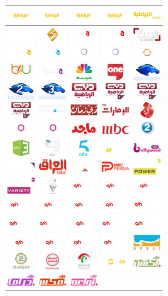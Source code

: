 | ![](https://raw.githubusercontent.com/RevGear/logo/master/Countries/AE/AbuDhabiSports1.png) | ![](https://raw.githubusercontent.com/RevGear/logo/master/Countries/AE/AbuDhabiSports2.png) | ![](https://raw.githubusercontent.com/RevGear/logo/master/Countries/AE/AbuDhabiSports3.png) | ![](https://raw.githubusercontent.com/RevGear/logo/master/Countries/AE/AbuDhabiSports4.png) | ![](https://raw.githubusercontent.com/RevGear/logo/master/Countries/AE/AbuDhabiSportsExtra.png) | 
|:---:|:---:|:---:|:---:|:---:| 
| ![](https://raw.githubusercontent.com/RevGear/logo/master/Countries/AE/AbuDhabiTV.png) | ![](https://raw.githubusercontent.com/RevGear/logo/master/Countries/AE/AjmanTV.png) | ![](https://raw.githubusercontent.com/RevGear/logo/master/Countries/AE/AlfaSeries.png) | ![](https://raw.githubusercontent.com/RevGear/logo/master/Countries/AE/AlfaSeriesPlus2.png) | ![](https://raw.githubusercontent.com/RevGear/logo/master/Countries/AE/AlHadath.png) | 
| ![](https://raw.githubusercontent.com/RevGear/logo/master/Countries/AE/AlSafwa.png) | ![](https://raw.githubusercontent.com/RevGear/logo/master/Countries/AE/AlYawm.png) | ![](https://raw.githubusercontent.com/RevGear/logo/master/Countries/AE/ARTAflam1.png) | ![](https://raw.githubusercontent.com/RevGear/logo/master/Countries/AE/ARTAflam2.png) | ![](https://raw.githubusercontent.com/RevGear/logo/master/Countries/AE/ARTCinema.png) | 
| ![](https://raw.githubusercontent.com/RevGear/logo/master/Countries/AE/B4UAflam.png) | ![](https://raw.githubusercontent.com/RevGear/logo/master/Countries/AE/Cinema1.png) | ![](https://raw.githubusercontent.com/RevGear/logo/master/Countries/AE/CNBCArabiya.png) | ![](https://raw.githubusercontent.com/RevGear/logo/master/Countries/AE/DubaiOne.png) | ![](https://raw.githubusercontent.com/RevGear/logo/master/Countries/AE/DubaiRacing.png) | 
| ![](https://raw.githubusercontent.com/RevGear/logo/master/Countries/AE/DubaiRacing2.png) | ![](https://raw.githubusercontent.com/RevGear/logo/master/Countries/AE/DubaiRacing3.png) | ![](https://raw.githubusercontent.com/RevGear/logo/master/Countries/AE/DubaiSport.png) | ![](https://raw.githubusercontent.com/RevGear/logo/master/Countries/AE/DubaiSports1.png) | ![](https://raw.githubusercontent.com/RevGear/logo/master/Countries/AE/DubaiSports2.png) | 
| ![](https://raw.githubusercontent.com/RevGear/logo/master/Countries/AE/DubaiSports3.png) | ![](https://raw.githubusercontent.com/RevGear/logo/master/Countries/AE/DubaiTV.png) | ![](https://raw.githubusercontent.com/RevGear/logo/master/Countries/AE/DubaiZaman.png) | ![](https://raw.githubusercontent.com/RevGear/logo/master/Countries/AE/EmaratTV.png) | ![](https://raw.githubusercontent.com/RevGear/logo/master/Countries/AE/FujairahTV.png) | 
| ![](https://raw.githubusercontent.com/RevGear/logo/master/Countries/AE/Hekayat.png) | ![](https://raw.githubusercontent.com/RevGear/logo/master/Countries/AE/Hekayat2.png) | ![](https://raw.githubusercontent.com/RevGear/logo/master/Countries/AE/Majid.png) | ![](https://raw.githubusercontent.com/RevGear/logo/master/Countries/AE/MBC.png) | ![](https://raw.githubusercontent.com/RevGear/logo/master/Countries/AE/MBC2.png) | 
| ![](https://raw.githubusercontent.com/RevGear/logo/master/Countries/AE/MBC3.png) | ![](https://raw.githubusercontent.com/RevGear/logo/master/Countries/AE/MBC4.png) | ![](https://raw.githubusercontent.com/RevGear/logo/master/Countries/AE/MBC5.png) | ![](https://raw.githubusercontent.com/RevGear/logo/master/Countries/AE/MBCAction.png) | ![](https://raw.githubusercontent.com/RevGear/logo/master/Countries/AE/MBCBollywood.png) | 
| ![](https://raw.githubusercontent.com/RevGear/logo/master/Countries/AE/MBCDrama.png) | ![](https://raw.githubusercontent.com/RevGear/logo/master/Countries/AE/MBCIraq.png) | ![](https://raw.githubusercontent.com/RevGear/logo/master/Countries/AE/MBCMax.png) | ![](https://raw.githubusercontent.com/RevGear/logo/master/Countries/AE/MBCPersia.png) | ![](https://raw.githubusercontent.com/RevGear/logo/master/Countries/AE/MBCPlusPower.png) | 
| ![](https://raw.githubusercontent.com/RevGear/logo/master/Countries/AE/MBCPlusVariety.png) | ![](https://raw.githubusercontent.com/RevGear/logo/master/Countries/AE/NoorDubai.png) | ![](https://raw.githubusercontent.com/RevGear/logo/master/Countries/AE/OSNComedy.png) | ![](https://raw.githubusercontent.com/RevGear/logo/master/Countries/AE/OSNFamily.png) | ![](https://raw.githubusercontent.com/RevGear/logo/master/Countries/AE/OSNKids.png) | 
| ![](https://raw.githubusercontent.com/RevGear/logo/master/Countries/AE/OSNKidZone.png) | ![](https://raw.githubusercontent.com/RevGear/logo/master/Countries/AE/OSNLiving.png) | ![](https://raw.githubusercontent.com/RevGear/logo/master/Countries/AE/OSNMezze.png) | ![](https://raw.githubusercontent.com/RevGear/logo/master/Countries/AE/OSNMoviesAction.png) | ![](https://raw.githubusercontent.com/RevGear/logo/master/Countries/AE/OSNMoviesHollywood.png) | 
| ![](https://raw.githubusercontent.com/RevGear/logo/master/Countries/AE/OSNMoviesPremiere.png) | ![](https://raw.githubusercontent.com/RevGear/logo/master/Countries/AE/OSNMoviesPremierePlus2.png) | ![](https://raw.githubusercontent.com/RevGear/logo/master/Countries/AE/OSNNews.png) | ![](https://raw.githubusercontent.com/RevGear/logo/master/Countries/AE/OSNSeriesPrime.png) | ![](https://raw.githubusercontent.com/RevGear/logo/master/Countries/AE/OSNShowcase.png) | 
| ![](https://raw.githubusercontent.com/RevGear/logo/master/Countries/AE/OSNW.png) | ![](https://raw.githubusercontent.com/RevGear/logo/master/Countries/AE/OSNYahala.png) | ![](https://raw.githubusercontent.com/RevGear/logo/master/Countries/AE/OSNYahalaAflam.png) | ![](https://raw.githubusercontent.com/RevGear/logo/master/Countries/AE/OSNYahalaBilArabi.png) | ![](https://raw.githubusercontent.com/RevGear/logo/master/Countries/AE/SamaDubai.png) | 
| ![](https://raw.githubusercontent.com/RevGear/logo/master/Countries/AE/Sharjah2.png) | ![](https://raw.githubusercontent.com/RevGear/logo/master/Countries/AE/SharjahSports.png) | ![](https://raw.githubusercontent.com/RevGear/logo/master/Countries/AE/SharjahTV.png) | ![](https://raw.githubusercontent.com/RevGear/logo/master/Countries/AE/StarMovies.png) | ![](https://raw.githubusercontent.com/RevGear/logo/master/Countries/AE/WeyyakAction.png) | 
| ![](https://raw.githubusercontent.com/RevGear/logo/master/Countries/AE/WeyyakDrama.png) | ![](https://raw.githubusercontent.com/RevGear/logo/master/Countries/AE/WeyyakMix.png) | ![](https://raw.githubusercontent.com/RevGear/logo/master/Countries/AE/WeyyakNawaem.png)  | 
